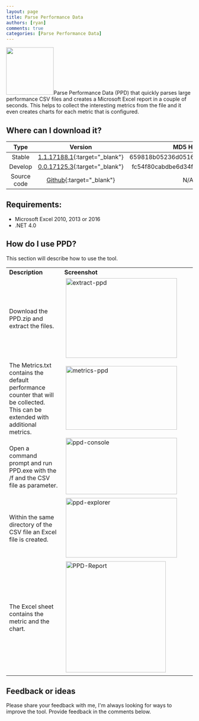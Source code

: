 ```yaml
---
layout: page
title: Parse Performance Data
authors: [ryan]
comments: true
categories: [Parse Performance Data]
---
```

<img class="alignleft size-full wp-image-3065" src="{{site.baseurl}}/assets/images/pages/parse-performance-data/08_settings.png" alt="" width="128" height="128" />Parse Performance Data (PPD) that quickly parses large performance CSV files and creates a Microsoft Excel report in a couple of seconds. This helps to collect the interesting metrics from the file and it even creates charts for each metric that is configured.
<h2>Where can I download it?</h2>

| Type | Version | MD5 Hash |
| :--: | :-----: | :------: | 
| Stable | [1.1.17188.1]({{site.baseurl}}/downloads/ppd/master/ppd.zip){:target="_blank"} | 659818b05236d0516ede1ef2806fc075 |
| Develop | [0.0.17125.3]({{site.baseurl}}/downloads/ppd/develop/ppd.zip){:target="_blank"}  | fc54f80cabdbe6d34f28f339166c3c25 | 
| Source code | [Github](https://github.com/RyanBijkerk/ppd){:target="_blank"} | N/A |

<h2>Requirements:</h2>
<ul>
 	<li>Microsoft Excel 2010, 2013 or 2016</li>
 	<li>.NET 4.0</li>
</ul>
<h2>How do I use PPD?</h2>
This section will describe how to use the tool.
<table>
<tbody>
<tr>
<td width="198"><strong>Description</strong></td>
<td width="403"><strong>Screenshot</strong></td>
</tr>
<tr>
<td width="198">Download the PPD.zip and extract the files.</td>
<td width="403"> <a href="{{site.baseurl}}/assets/images/pages/parse-performance-data/extract-ppd.png"><img class="alignleft size-medium wp-image-3215" src="{{site.baseurl}}/assets/images/pages/parse-performance-data/extract-ppd.png" alt="extract-ppd" width="300" height="215" /></a></td>
</tr>
<tr>
<td width="198">The Metrics.txt contains the default performance counter that will be collected. This can be extended with additional metrics.</td>
<td width="403"> <a href="{{site.baseurl}}/assets/images/pages/parse-performance-data/metrics-ppd.png"><img class="alignleft size-medium wp-image-3216" src="{{site.baseurl}}/assets/images/pages/parse-performance-data/metrics-ppd.png" alt="metrics-ppd" width="300" height="172" /></a></td>
</tr>
<tr>
<td width="198">Open a command prompt and run PPD.exe with the /f and the CSV file as parameter.</td>
<td width="403"> <a href="{{site.baseurl}}/assets/images/pages/parse-performance-data/ppd-console-1.png" rel="attachment wp-att-3444"><img class="alignleft size-medium wp-image-3444" src="{{site.baseurl}}/assets/images/pages/parse-performance-data/ppd-console-1.png" alt="ppd-console" width="300" height="152" /></a></td>
</tr>
<tr>
<td width="198">Within the same directory of the CSV file an Excel file is created.</td>
<td width="403"> <a href="{{site.baseurl}}/assets/images/pages/parse-performance-data/ppd-explorer-1.png" rel="attachment wp-att-3445"><img class="alignleft size-medium wp-image-3445" src="{{site.baseurl}}/assets/images/pages/parse-performance-data/ppd-explorer-1.png" alt="ppd-explorer" width="300" height="161" /></a></td>
</tr>
<tr>
<td width="198">The Excel sheet contains the metric and the chart.</td>
<td width="403"> <a href="{{site.baseurl}}/assets/images/pages/parse-performance-data/PPD-Report.png"><img class="alignleft size-medium wp-image-3068" src="{{site.baseurl}}/assets/images/pages/parse-performance-data/PPD-Report.png" alt="PPD-Report" width="270" height="300" /></a></td>
</tr>
</tbody>
</table>
<h2>Feedback or ideas</h2>
Please share your feedback with me, I'm always looking for ways to improve the tool. Provide feedback in the comments below.
